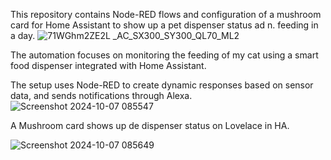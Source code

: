 This repository contains Node-RED flows and configuration of a mushroom card for Home Assistant to show up a pet dispenser status ad n. feeding in a day. 
![71WGhm2ZE2L __AC_SX300_SY300_QL70_ML2_](https://github.com/user-attachments/assets/46fc1b54-3abe-4e3e-b1bc-af563d01062f)

The automation focuses on monitoring the feeding of my cat using a smart food dispenser integrated with Home Assistant. 

The setup uses Node-RED to create dynamic responses based on sensor data, and sends notifications through Alexa.
![Screenshot 2024-10-07 085547](https://github.com/user-attachments/assets/4bf8d25e-81c4-40fb-9408-2879797b340f)

A Mushroom card shows up de dispenser status on Lovelace in HA.

![Screenshot 2024-10-07 085649](https://github.com/user-attachments/assets/d834bf48-7162-414b-89bb-4d7eb8e694ca)
